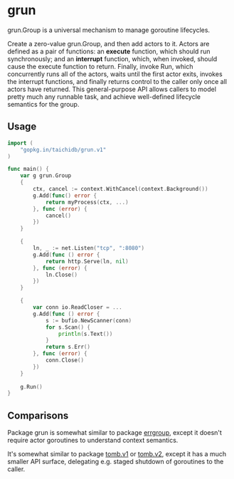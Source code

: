 # grun

grun.Group is a universal mechanism to manage goroutine lifecycles.

Create a zero-value grun.Group, and then add actors to it. Actors are defined as
a pair of functions: an **execute** function, which should run synchronously;
and an **interrupt** function, which, when invoked, should cause the execute
function to return. Finally, invoke Run, which concurrently runs all of the
actors, waits until the first actor exits, invokes the interrupt functions, and
finally returns control to the caller only once all actors have returned. This
general-purpose API allows callers to model pretty much any runnable task, and
achieve well-defined lifecycle semantics for the group.

## Usage

```go
import (
    "gopkg.in/taichidb/grun.v1"
)

func main() {
    var g grun.Group
    {
        ctx, cancel := context.WithCancel(context.Background())
        g.Add(func() error {
            return myProcess(ctx, ...)
        }, func (error) {
            cancel()
        })
    }

    {
        ln, _ := net.Listen("tcp", ":8080")
        g.Add(func () error {
            return http.Serve(ln, nil)
        }, func (error) {
            ln.Close()
        })
    }

    {
        var conn io.ReadCloser = ...
        g.Add(func () error {
            s := bufio.NewScanner(conn)
            for s.Scan() {
                println(s.Text())
            }
            return s.Err()
        }, func (error) {
            conn.Close()
        })
    }
    
    g.Run()
}
```

## Comparisons

Package grun is somewhat similar to package
[errgroup](https://godoc.org/golang.org/x/sync/errgroup),
except it doesn't require actor goroutines to understand context semantics.

It's somewhat similar to package
[tomb.v1](https://godoc.org/gopkg.in/tomb.v1) or
[tomb.v2](https://godoc.org/gopkg.in/tomb.v2),
except it has a much smaller API surface, delegating e.g. staged shutdown of
goroutines to the caller.
